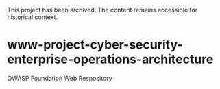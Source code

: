 This project has been archived. The content remains accessible for historical context.

# www-project-cyber-security-enterprise-operations-architecture
OWASP Foundation Web Respository

